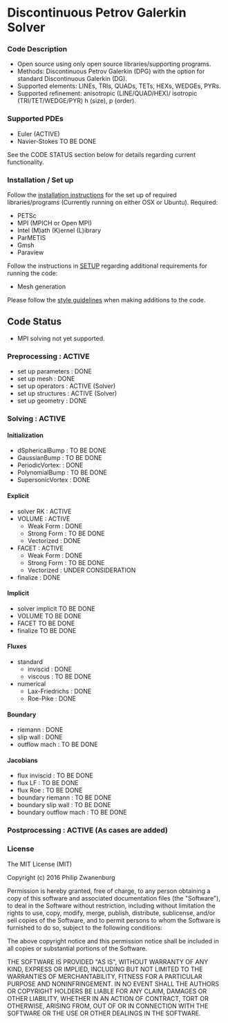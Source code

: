 # Discontinuous Petrov Galerkin Solver

### Code Description
- Open source using only open source libraries/supporting programs.
- Methods: Discontinuous Petrov Galerkin (DPG) with the option for standard Discontinuous Galerkin (DG).
- Supported elements: LINEs, TRIs, QUADs, TETs, HEXs, WEDGEs, PYRs.
- Supported refinement: anisotropic (LINE/QUAD/HEX)/ isotropic (TRI/TET/WEDGE/PYR) h (size), p (order).

### Supported PDEs
- Euler         (ACTIVE)
- Navier-Stokes TO BE DONE

See the CODE STATUS section below for details regarding current functionality.

### Installation / Set up
Follow the [installation instructions](INSTALL.md) for the set up of required libraries/programs (Currently running on
either OSX or Ubuntu). Required:
- PETSc
- MPI (MPICH or Open MPI)
- Intel (M)ath (K)ernel (L)ibrary
- ParMETIS
- Gmsh
- Paraview

Follow the instructions in [SETUP](SETUP.md) regarding additional requirements for running the code:
- Mesh generation

Please follow the [style guidelines](STYLE.md) when making additions to the code.


## Code Status
- MPI solving not yet supported.

### Preprocessing  : ACTIVE
- set up parameters : DONE
- set up mesh       : DONE
- set up operators  : ACTIVE (Solver)
- set up structures : ACTIVE (Solver)
- set up geometry   : DONE

### Solving        : ACTIVE
#### Initialization
- dSphericalBump   : TO BE DONE
- GaussianBump     : TO BE DONE
- PeriodicVortex:  : DONE
- PolynomialBump   : TO BE DONE
- SupersonicVortex : DONE

#### Explicit
- solver RK : ACTIVE
- VOLUME    : ACTIVE
  - Weak Form   : DONE
  - Strong Form : TO BE DONE
  - Vectorized  : DONE
- FACET     : ACTIVE
  - Weak Form   : DONE
  - Strong Form : TO BE DONE
  - Vectorized  : UNDER CONSIDERATION
- finalize  : DONE

#### Implicit
- solver implicit TO BE DONE
- VOLUME          TO BE DONE
- FACET           TO BE DONE
- finalize        TO BE DONE

#### Fluxes
- standard
  - inviscid       : DONE
  - viscous        : TO BE DONE
- numerical
  - Lax-Friedrichs : DONE
  - Roe-Pike       : DONE

#### Boundary
- riemann      : DONE
- slip wall    : DONE
- outflow mach : TO BE DONE

#### Jacobians
- flux inviscid         : TO BE DONE
- flux LF               : TO BE DONE
- flux Roe              : TO BE DONE
- boundary riemann      : TO BE DONE
- boundary slip wall    : TO BE DONE
- boundary outflow mach : TO BE DONE


### Postprocessing : ACTIVE (As cases are added)


### License
The MIT License (MIT)

Copyright (c) 2016 Philip Zwanenburg

Permission is hereby granted, free of charge, to any person obtaining a copy of this software and associated
documentation files (the "Software"), to deal in the Software without restriction, including without limitation the
rights to use, copy, modify, merge, publish, distribute, sublicense, and/or sell copies of the Software, and to permit
persons to whom the Software is furnished to do so, subject to the following conditions:

The above copyright notice and this permission notice shall be included in all copies or substantial portions of the
Software.

THE SOFTWARE IS PROVIDED "AS IS", WITHOUT WARRANTY OF ANY KIND, EXPRESS OR IMPLIED, INCLUDING BUT NOT LIMITED TO THE
WARRANTIES OF MERCHANTABILITY, FITNESS FOR A PARTICULAR PURPOSE AND NONINFRINGEMENT. IN NO EVENT SHALL THE AUTHORS OR
COPYRIGHT HOLDERS BE LIABLE FOR ANY CLAIM, DAMAGES OR OTHER LIABILITY, WHETHER IN AN ACTION OF CONTRACT, TORT OR
OTHERWISE, ARISING FROM, OUT OF OR IN CONNECTION WITH THE SOFTWARE OR THE USE OR OTHER DEALINGS IN THE SOFTWARE.
